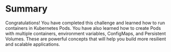 # Summary

Congratulations! You have completed this challenge and learned how to run containers in Kubernetes Pods. You have also learned how to create Pods with multiple containers, environment variables, ConfigMaps, and Persistent Volumes. These are powerful concepts that will help you build more resilient and scalable applications.
